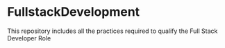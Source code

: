 # FullstackDevelopment
This repository includes all the practices required to qualify the Full Stack Developer Role
